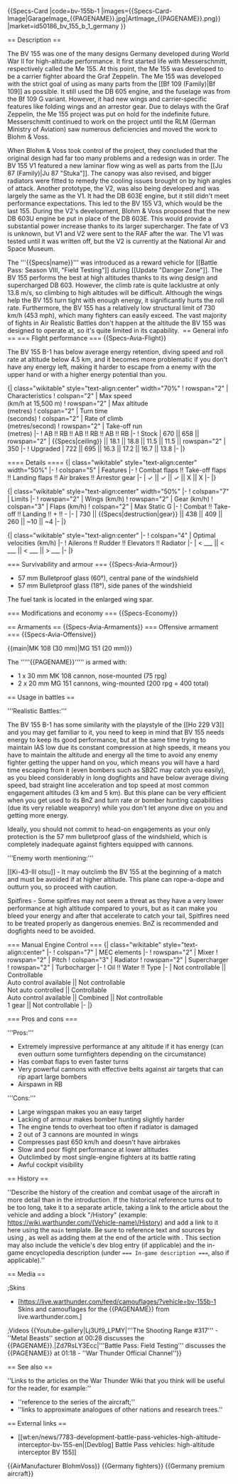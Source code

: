 {{Specs-Card
|code=bv-155b-1
|images={{Specs-Card-Image|GarageImage_{{PAGENAME}}.jpg|ArtImage_{{PAGENAME}}.png}}
|market=id50186_bv_155_b_1_germany
}}

== Description ==
<!-- ''In the description, the first part should be about the history of and the creation and combat usage of the aircraft, as well as its key features. In the second part, tell the reader about the aircraft in the game. Insert a screenshot of the vehicle, so that if the novice player does not remember the vehicle by name, he will immediately understand what kind of vehicle the article is talking about.'' -->
The BV 155 was one of the many designs Germany developed during World War II for high-altitude performance. It first started life with Messerschmitt, respectively called the Me 155. At this point, the Me 155 was developed to be a carrier fighter aboard the Graf Zeppelin. The Me 155 was developed with the strict goal of using as many parts from the [[Bf 109 (Family)|Bf 109]] as possible. It still used the DB 605 engine, and the fuselage was from the Bf 109 G variant. However, it had new wings and carrier-specific features like folding wings and an arrestor gear. Due to delays with the Graf Zeppelin, the Me 155 project was put on hold for the indefinite future. Messerschmitt continued to work on the project until the RLM (German Ministry of Aviation) saw numerous deficiencies and moved the work to Blohm & Voss.

When Blohm & Voss took control of the project, they concluded that the original design had far too many problems and a redesign was in order. The BV 155 V1 featured a new laminar flow wing as well as parts from the [[Ju 87 (Family)|Ju 87 "Stuka"]]. The canopy was also revised, and bigger radiators were fitted to remedy the cooling issues brought on by high angles of attack. Another prototype, the V2, was also being developed and was largely the same as the V1. It had the DB 603E engine, but it still didn't meet performance expectations. This led to the BV 155 V3, which would be the last 155. During the V2's development, Blohm & Voss proposed that the new DB 603U engine be put in place of the DB 603E. This would provide a substantial power increase thanks to its larger supercharger. The fate of V3 is unknown, but V1 and V2 were sent to the RAF after the war. The V1 was tested until it was written off, but the V2 is currently at the National Air and Space Museum.

The '''{{Specs|name}}''' was introduced as a reward vehicle for [[Battle Pass: Season VIII, "Field Testing"]] during [[Update "Danger Zone"]]. The BV 155 performs the best at high altitudes thanks to its wing design and supercharged DB 603. However, the climb rate is quite lacklustre at only 13.8 m/s, so climbing to high altitudes will be difficult. Although the wings help the BV 155 turn tight with enough energy, it significantly hurts the roll rate. Furthermore, the BV 155 has a relatively low structural limit of 730 km/h (453 mph), which many fighters can easily exceed. The vast majority of fights in Air Realistic Battles don't happen at the altitude the BV 155 was designed to operate at, so it's quite limited in its capability. 
== General info ==
=== Flight performance ===
{{Specs-Avia-Flight}}
<!-- ''Describe how the aircraft behaves in the air. Speed, manoeuvrability, acceleration and allowable loads - these are the most important characteristics of the vehicle.'' -->
The BV 155 B-1 has below average energy retention, diving speed and roll rate at altitude below 4.5 km, and it becomes more problematic if you don't have any energy left, making it harder to escape from a enemy with the upper hand or with a higher energy potential than you.

{| class="wikitable" style="text-align:center" width="70%"
! rowspan="2" | Characteristics
! colspan="2" | Max speed<br>(km/h at 15,500 m)
! rowspan="2" | Max altitude<br>(metres)
! colspan="2" | Turn time<br>(seconds)
! colspan="2" | Rate of climb<br>(metres/second)
! rowspan="2" | Take-off run<br>(metres)
|-
! AB !! RB !! AB !! RB !! AB !! RB
|-
! Stock
| 670 || 658 || rowspan="2" | {{Specs|ceiling}} || 18.1 || 18.8 || 11.5 || 11.5 || rowspan="2" | 350
|-
! Upgraded
| 722 || 695 || 16.3 || 17.2 || 16.7 || 13.8
|-
|}

==== Details ====
{| class="wikitable" style="text-align:center" width="50%"
|-
! colspan="5" | Features
|-
! Combat flaps !! Take-off flaps !! Landing flaps !! Air brakes !! Arrestor gear
|-
| ✓ || ✓ || ✓ || X || X     <!-- ✓ -->
|-
|}

{| class="wikitable" style="text-align:center" width="50%"
|-
! colspan="7" | Limits
|-
! rowspan="2" | Wings (km/h)
! rowspan="2" | Gear (km/h)
! colspan="3" | Flaps (km/h)
! colspan="2" | Max Static G
|-
! Combat !! Take-off !! Landing !! + !! -
|-
| 730 <!-- {{Specs|destruction|body}} --> || {{Specs|destruction|gear}} || 438 || 409 || 260 || ~10 || ~4
|-
|}

{| class="wikitable" style="text-align:center"
|-
! colspan="4" | Optimal velocities (km/h)
|-
! Ailerons !! Rudder !! Elevators !! Radiator
|-
| < ___ || < ___ || < ___ || > ___
|-
|}

=== Survivability and armour ===
{{Specs-Avia-Armour}}
<!-- ''Examine the survivability of the aircraft. Note how vulnerable the structure is and how secure the pilot is, whether the fuel tanks are armoured, etc. Describe the armour, if there is any, and also mention the vulnerability of other critical aircraft systems.'' -->

* 57 mm Bulletproof glass (60°), central pane of the windshield
* 57 mm Bulletproof glass (18°), side panes of the windshield

The fuel tank is located in the enlarged wing spar.

=== Modifications and economy ===
{{Specs-Economy}}

== Armaments ==
{{Specs-Avia-Armaments}}
=== Offensive armament ===
{{Specs-Avia-Offensive}}
<!-- ''Describe the offensive armament of the aircraft, if any. Describe how effective the cannons and machine guns are in a battle, and also what belts or drums are better to use. If there is no offensive weaponry, delete this subsection.'' -->
{{main|MK 108 (30 mm)|MG 151 (20 mm)}}

The '''''{{PAGENAME}}''''' is armed with:

* 1 x 30 mm MK 108 cannon, nose-mounted (75 rpg)
* 2 x 20 mm MG 151 cannons, wing-mounted (200 rpg = 400 total)

== Usage in battles ==
<!-- ''Describe the tactics of playing in the aircraft, the features of using aircraft in a team and advice on tactics. Refrain from creating a "guide" - do not impose a single point of view, but instead, give the reader food for thought. Examine the most dangerous enemies and give recommendations on fighting them. If necessary, note the specifics of the game in different modes (AB, RB, SB).'' -->
'''Realistic Battles:'''

The BV 155 B-1 has some similarity with the playstyle of the [[Ho 229 V3]] and you may get familiar to it, you need to keep in mind that BV 155 needs energy to keep its good performance, but at the same time trying to maintain IAS low due its constant compression at high speeds, it means you have to maintain the altitude and energy all the time to avoid any enemy fighter getting the upper hand on you, which means you will have a hard time escaping from it (even bombers such as SB2C may catch you easily), as you bleed considerably in long dogfights and have below average diving speed, bad straight line acceleration and top speed at most common engagement altitudes (3 km and 5 km). But this plane can be very efficient when you get used to its BnZ and turn rate or bomber hunting capabilities (due its very reliable weaponry) while you don't let anyone dive on you and getting more energy.

Ideally, you should not commit to head-on engagements as your only protection is the 57 mm bulletproof glass of the windshield, which is completely inadequate against fighters equipped with cannons.

'''Enemy worth mentioning:'''

[[Ki-43-III otsu]] - It may outclimb the BV 155 at the beginning of a match and must be avoided if at higher altitude. This plane can rope-a-dope and outturn you, so proceed with caution.

Spitfires - Some spitfires may not seem a threat as they have a very lower performance at high altitude compared to yours, but as it can make you bleed your energy and after that accelerate to catch your tail, Spitfires need to be treated properly as dangerous enemies. BnZ is recommended and dogfights need to be avoided.

=== Manual Engine Control ===
{| class="wikitable" style="text-align:center"
|-
! colspan="7" | MEC elements
|-
! rowspan="2" | Mixer
! rowspan="2" | Pitch
! colspan="3" | Radiator
! rowspan="2" | Supercharger
! rowspan="2" | Turbocharger
|-
! Oil !! Water !! Type
|-
| Not controllable || Controllable<br>Auto control available || Not controllable<br>Not auto controlled || Controllable<br>Auto control available || Combined || Not controllable<br>1 gear || Not controllable
|-
|}

=== Pros and cons ===
<!-- ''Summarise and briefly evaluate the vehicle in terms of its characteristics and combat effectiveness. Mark its pros and cons in the bulleted list. Try not to use more than 6 points for each of the characteristics. Avoid using categorical definitions such as "bad", "good" and the like - use substitutions with softer forms such as "inadequate" and "effective".'' -->

'''Pros:'''

* Extremely impressive performance at any altitude if it has energy (can even outturn some turnfighters depending on the circumstance)
* Has combat flaps to even faster turns
* Very powerful cannons with effective belts against air targets that can rip apart large bombers
* Airspawn in RB

'''Cons:'''

* Large wingspan makes you an easy target
* Lacking of armour makes bomber hunting slightly harder
* The engine tends to overheat too often if radiator is damaged
* 2 out of 3 cannons are mounted in wings
* Compresses past 650 km/h and doesn't have airbrakes
* Slow and poor flight performance at lower altitudes
* Outclimbed by most single-engine fighters at its battle rating
* Awful cockpit visibility

== History ==
<!-- ''Describe the history of the creation and combat usage of the aircraft in more detail than in the introduction. If the historical reference turns out to be too long, take it to a separate article, taking a link to the article about the vehicle and adding a block "/History" (example: <nowiki>https://wiki.warthunder.com/(Vehicle-name)/History</nowiki>) and add a link to it here using the <code>main</code> template. Be sure to reference text and sources by using <code><nowiki><ref></ref></nowiki></code>, as well as adding them at the end of the article with <code><nowiki><references /></nowiki></code>. This section may also include the vehicle's dev blog entry (if applicable) and the in-game encyclopedia description (under <code><nowiki>=== In-game description ===</nowiki></code>, also if applicable).'' -->
''Describe the history of the creation and combat usage of the aircraft in more detail than in the introduction. If the historical reference turns out to be too long, take it to a separate article, taking a link to the article about the vehicle and adding a block "/History" (example: <nowiki>https://wiki.warthunder.com/(Vehicle-name)/History</nowiki>) and add a link to it here using the <code>main</code> template. Be sure to reference text and sources by using <code><nowiki><ref></ref></nowiki></code>, as well as adding them at the end of the article with <code><nowiki><references /></nowiki></code>. This section may also include the vehicle's dev blog entry (if applicable) and the in-game encyclopedia description (under <code><nowiki>=== In-game description ===</nowiki></code>, also if applicable).''

== Media ==
<!-- ''Excellent additions to the article would be video guides, screenshots from the game, and photos.'' -->

;Skins

* [https://live.warthunder.com/feed/camouflages/?vehicle=bv-155b-1 Skins and camouflages for the {{PAGENAME}} from live.warthunder.com.]

;Videos
{{Youtube-gallery|Lj3Uf9_LPMY|'''The Shooting Range #317''' - ''Metal Beasts'' section at 00:28 discusses the {{PAGENAME}}.|Zd7RsLY3Ecc|'''Battle Pass: Field Testing''' discusses the {{PAGENAME}} at 01:18 - ''War Thunder Official Channel''}}

== See also ==
<!-- ''Links to the articles on the War Thunder Wiki that you think will be useful for the reader, for example:''
* ''reference to the series of the aircraft;''
* ''links to approximate analogues of other nations and research trees.'' -->
''Links to the articles on the War Thunder Wiki that you think will be useful for the reader, for example:''

* ''reference to the series of the aircraft;''
* ''links to approximate analogues of other nations and research trees.''

== External links ==
<!-- ''Paste links to sources and external resources, such as:''
* ''topic on the official game forum;''
* ''other literature.'' -->

* [[wt:en/news/7783-development-battle-pass-vehicles-high-altitude-interceptor-bv-155-en|[Devblog] Battle Pass vehicles: high-altitude interceptor BV 155]]

{{AirManufacturer BlohmVoss}}
{{Germany fighters}}
{{Germany premium aircraft}}